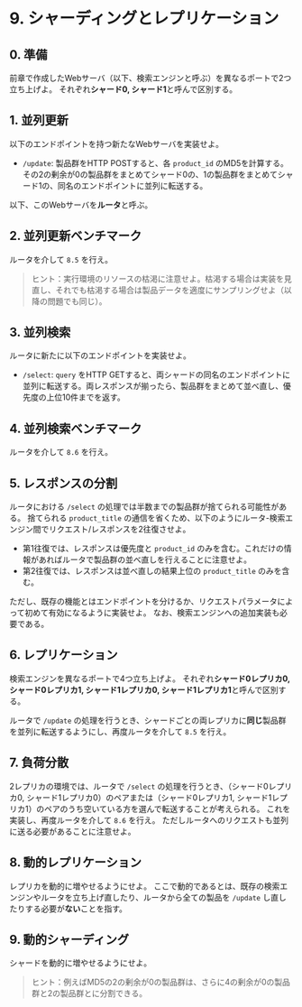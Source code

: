 # 9. シャーディングとレプリケーション

## 0. 準備

前章で作成したWebサーバ（以下、検索エンジンと呼ぶ）を異なるポートで2つ立ち上げよ。
それぞれ**シャード0, シャード1**と呼んで区別する。

## 1. 並列更新

以下のエンドポイントを持つ新たなWebサーバを実装せよ。

- `/update`: 製品群をHTTP POSTすると、各 `product_id` のMD5を計算する。その2の剰余が0の製品群をまとめてシャード0の、1の製品群をまとめてシャード1の、同名のエンドポイントに並列に転送する。

以下、このWebサーバを**ルータ**と呼ぶ。

## 2. 並列更新ベンチマーク

ルータを介して `8.5` を行え。

> ヒント：実行環境のリソースの枯渇に注意せよ。枯渇する場合は実装を見直し、それでも枯渇する場合は製品データを適度にサンプリングせよ（以降の問題でも同じ）。

## 3. 並列検索

ルータに新たに以下のエンドポイントを実装せよ。

- `/select`: `query` をHTTP GETすると、両シャードの同名のエンドポイントに並列に転送する。両レスポンスが揃ったら、製品群をまとめて並べ直し、優先度の上位10件までを返す。

## 4. 並列検索ベンチマーク

ルータを介して `8.6` を行え。

## 5. レスポンスの分割

ルータにおける `/select` の処理では半数までの製品群が捨てられる可能性がある。
捨てられる `product_title` の通信を省くため、以下のようにルータ-検索エンジン間でリクエスト/レスポンスを2往復させよ。

- 第1往復では、レスポンスは優先度と `product_id` のみを含む。これだけの情報があればルータで製品群の並べ直しを行えることに注意せよ。
- 第2往復では、レスポンスは並べ直しの結果上位の `product_title` のみを含む。

ただし、既存の機能とはエンドポイントを分けるか、リクエストパラメータによって初めて有効になるように実装せよ。
なお、検索エンジンへの追加実装も必要である。

## 6. レプリケーション

検索エンジンを異なるポートで4つ立ち上げよ。
それぞれ**シャード0レプリカ0, シャード0レプリカ1, シャード1レプリカ0, シャード1レプリカ1**と呼んで区別する。

ルータで `/update` の処理を行うとき、シャードごとの両レプリカに**同じ**製品群を並列に転送するようにし、再度ルータを介して `8.5` を行え。

## 7. 負荷分散

2レプリカの環境では、ルータで `/select` の処理を行うとき、（シャード0レプリカ0, シャード1レプリカ0）のペアまたは（シャード0レプリカ1, シャード1レプリカ1）のペアのうち空いている方を選んで転送することが考えられる。
これを実装し、再度ルータを介して `8.6` を行え。
ただしルータへのリクエストも並列に送る必要があることに注意せよ。

## 8. 動的レプリケーション

レプリカを動的に増やせるようにせよ。
ここで動的であるとは、既存の検索エンジンやルータを立ち上げ直したり、ルータから全ての製品を `/update` し直したりする必要が**ない**ことを指す。

## 9. 動的シャーディング

シャードを動的に増やせるようにせよ。

> ヒント：例えばMD5の2の剰余が0の製品群は、さらに4の剰余が0の製品群と2の製品群とに分割できる。
